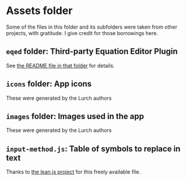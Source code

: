 
# Assets folder

Some of the files in this folder and its subfolders were taken from other
projects, with gratitude.  I give credit for those borrowings here.

## `eqed` folder: Third-party Equation Editor Plugin

See [the README file in that folder](eqed/README.md) for details.

## `icons` folder: App icons

These were generated by the Lurch authors

## `images` folder: Images used in the app

These were generated by the Lurch authors

## `input-method.js`: Table of symbols to replace in text

Thanks to [the lean.js project](https://github.com/leanprover/lean.js) for
this freely available file.
